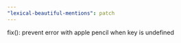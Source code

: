 ```yaml
---
"lexical-beautiful-mentions": patch
---
```


fix(): prevent error with apple pencil when key is undefined
